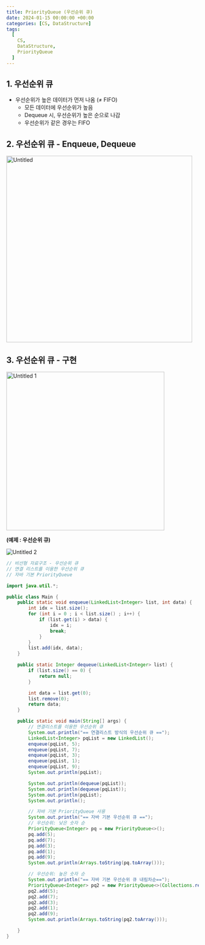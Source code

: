 ```yaml
---
title: PriorityQueue (우선순위 큐)
date: 2024-01-15 00:00:00 +00:00
categories: [CS, DataStructure]
tags:
  [
    CS,
    DataStructure,
    PriorityQueue
  ]
---
```


## 1. 우선순위 큐

- 우선순위가 높은 데이터가 먼저 나옴 (≠ FIFO)
    - 모든 데이터에 우선순위가 높음
    - Dequeue 시, 우선순위가 높은 순으로 나감
    - 우선순위가 같은 경우는 FIFO

## 2. 우선순위 큐 - Enqueue, Dequeue

<img width="487" alt="Untitled" src="https://github.com/KimHyungkeun/KimHyungkeun.github.io/assets/12759500/120ce20f-4734-4667-982e-9443a912d3dd">


## 3. 우선순위 큐 - 구현

<img width="414" alt="Untitled 1" src="https://github.com/KimHyungkeun/KimHyungkeun.github.io/assets/12759500/0902416b-adf2-4eab-8976-a7184062fb4c">


**(예제 : 우선순위 큐)**

![Untitled 2](https://github.com/KimHyungkeun/KimHyungkeun.github.io/assets/12759500/6d3114bd-7557-49df-9d8e-477e471a933d)


```java
// 비선형 자료구조 - 우선순위 큐
// 연결 리스트를 이용한 우선순위 큐
// 자바 기본 PriorityQueue

import java.util.*;

public class Main {
    public static void enqueue(LinkedList<Integer> list, int data) {
        int idx = list.size();
        for (int i = 0 ; i < list.size() ; i++) {
            if (list.get(i) > data) {
                idx = i;
                break;
            }
        }
        list.add(idx, data);
    }

    public static Integer dequeue(LinkedList<Integer> list) {
        if (list.size() == 0) {
            return null;
        }

        int data = list.get(0);
        list.remove(0);
        return data;
    }

    public static void main(String[] args) {
        // 연결리스트를 이용한 우선순위 큐
        System.out.println("== 연결리스트 방식의 우선순위 큐 ==");
        LinkedList<Integer> pqList = new LinkedList();
        enqueue(pqList, 5);
        enqueue(pqList, 7);
        enqueue(pqList, 3);
        enqueue(pqList, 1);
        enqueue(pqList, 9);
        System.out.println(pqList);

        System.out.println(dequeue(pqList));
        System.out.println(dequeue(pqList));
        System.out.println(pqList);
        System.out.println();

        // 자바 기본 PriorityQueue 사용
        System.out.println("== 자바 기본 우선순위 큐 ==");
        // 우선순위: 낮은 숫자 순
        PriorityQueue<Integer> pq = new PriorityQueue<>();
        pq.add(5);
        pq.add(7);
        pq.add(3);
        pq.add(1);
        pq.add(9);
        System.out.println(Arrays.toString(pq.toArray()));

        // 우선순위: 높은 숫자 순
        System.out.println("== 자바 기본 우선순위 큐 내림차순==");
        PriorityQueue<Integer> pq2 = new PriorityQueue<>(Collections.reverseOrder());
        pq2.add(5);
        pq2.add(7);
        pq2.add(3);
        pq2.add(1);
        pq2.add(9);
        System.out.println(Arrays.toString(pq2.toArray()));

    }
}
```
